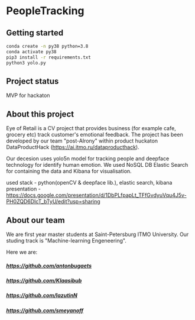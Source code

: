 # PeopleTracking

## Getting started
```bash
conda create -n py38 python=3.8
conda activate py38
pip3 install -r requirements.txt
python3 yolo.py
```

## Project status
MVP for hackaton

## About this project  
Eye of Retail is a CV project that provides business (for example cafe, grocery etc)
track customer's emotional feedback.
The project has been developed by our team "post-AIrony" within product huckaton
DataProductHack (https://ai.itmo.ru/dataproducthack).

Our decesion uses yolo5n model for tracking people and deepface technology for identify human emotion. We used NoSQL DB Elastic Search for containing the data and Kibana for visualisation.

used stack - python(openCV & deepface lib.), elastic search, kibana  
presentation - https://docs.google.com/presentation/d/1DbPLfpapLt_TFfGvdyuVqu4J5v-PH0ZQD6DIcT_bTyU/edit?usp=sharing 


## About our team 
We are first year master students at Saint-Petersburg ITMO University.
Our studing track is "Machine-learning Engeneering".

Here we are:
##### https://github.com/antonbugaets

##### https://github.com/Klaasibub

##### https://github.com/lazutinN

##### https://github.com/smeyanoff